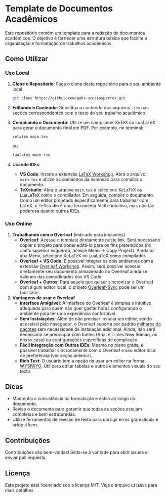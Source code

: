# Template de Documentos Acadêmicos

Este repositório contém um template para a redação de documentos acadêmicos. O objetivo é fornecer uma estrutura básica que facilite a organização e formatação de trabalhos acadêmicos.

## Como Utilizar

### Uso Local

1. **Clone o Repositório**: Faça o clone deste repositório para o seu ambiente local.
    ```bash
    git clone https://github.com/gabs-acc/inspertex.git
    ```

2. **Editando o Conteúdo**: Substitua o conteúdo dos arquivos `.tex` nas seções correspondentes com o texto do seu trabalho acadêmico.

3. **Compilando o Documento**: Utilize um compilador XeTeX ou LuaLaTeX para gerar o documento final em PDF. Por exemplo, no terminal:
    ```bash
    xelatex main.tex
    ```
    ou
    ```bash
    lualatex main.tex
    ```

4. **Usando IDEs**: 
    - **VS Code**: Instale a extensão [LaTeX Workshop](https://marketplace.visualstudio.com/items?itemName=James-Yu.latex-workshop). Abra o arquivo `main.tex` e utilize os comandos da extensão para compilar o documento.
    - **TeXstudio**: Abra o arquivo `main.tex` e selecione XeLaTeX ou LuaLaTeX como o compilador. Em seguida, compile o documento. Como um editor projetado especificamente para trabalhar com LaTeX, o TeXstudio é uma ferramenta fácil e intuitiva, mas não tão poderosa quanto outros IDEs.

### Uso Online

1. **Trabalhando com o Overleaf** (indicado para iniciantes)
    - **Overleaf**: Acesse o template diretamente [neste link](https://www.overleaf.com/read/hjxwfjwcmnrn). Será necessário copiar o projeto para poder editá-lo para os fins pretendidos (no canto superior esquerdo, acesse Menu -> Copy Project). Ainda na aba Menu, selecione XeLaTeX ou LuaLaTeX como compilador.
    - **Overleaf + VS Code**: É possível integrar os dois ambientes com a extensão [Overleaf Workshop](https://marketplace.visualstudio.com/items?itemName=iamhyc.overleaf-workshop). Assim, será possível acessar diretamente seu documento armazenado no Overleaf ainda se valendo das comodidades dos VS Code.
    - **Overleaf + Outros**: Para aquele que quiser sincronizar o Overleaf com algum editor local, o projeto [Overleaf-Sync](https://github.com/moritzgloeckl/overleaf-sync) pode ser um facilitator.
2. **Vantagens de usar o Overleaf**
    - **Interface Amigável**: A interface do Overleaf é simples e intuitivo, adequado para quem não quer gastar horas configurando o ambiente para ter uma experiência confortável.
    - **Sem Instalações**: Além de não precisar instalar um editor, sendo acessível pelo navegador, o Overleaf suporta por padrão [milhares de pacotes](https://www.overleaf.com/blog/tex-live-2022-now-available) sem necessidade de instalação adicional. Ainda, não será necessário se preocupar com fontes (Arial e Times New Roman, no nosso caso) ou configurações específicas de compilação.
    - **Fácil Integração com Outras IDEs**: Mesmo no plano grátis, é possível trabalhar sincronamente com o Overleaf e seu editor local de preferência (ver seção anterior).
    - **Rich Text**: O usuário tem a opção de usar um editor na forma [WYSIWYG](https://en.wikipedia.org/wiki/WYSIWYG). Útil para editar tabelas e outros elementos visuais do seu texto.

## Dicas

- Mantenha a consistência na formatação e estilo ao longo do documento.
- Revise o documento para garantir que todas as seções estejam completas e bem estruturadas.
- Utilize ferramentas de revisão de texto para corrigir erros gramaticais e ortográficos.

## Contribuições

Contribuições são bem-vindas! Sinta-se à vontade para abrir issues e enviar pull requests.

## Licença

Este projeto está licenciado sob a licença MIT. Veja o arquivo `LICENSE` para mais detalhes.
